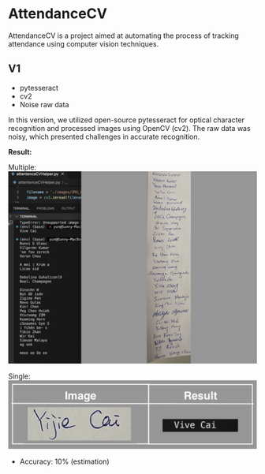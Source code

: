 # AttendanceCV

AttendanceCV is a project aimed at automating the process of tracking attendance using computer vision techniques.

## V1
- pytesseract
- cv2
- Noise raw data

In this version, we utilized open-source pytesseract for optical character recognition and processed images using OpenCV (cv2). The raw data was noisy, which presented challenges in accurate recognition.

**Result:**

Multiple:
![v1 screenshot](https://github.com/sunnyleeyun/AttendanceCV/blob/main/screenshots/v1.png?raw=true)

Single:
![v1-sig screenshot](https://github.com/sunnyleeyun/AttendanceCV/blob/main/screenshots/v1-sig.png?raw=true)

- Accuracy: 10% (estimation)